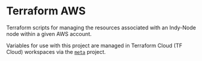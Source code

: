 # Terraform AWS

Terraform scripts for managing the resources associated with an Indy-Node node within a given AWS account.

Variables for use with this project are managed in Terraform Cloud (TF Cloud) workspaces via the [`meta`](../meta/readme.md) project.